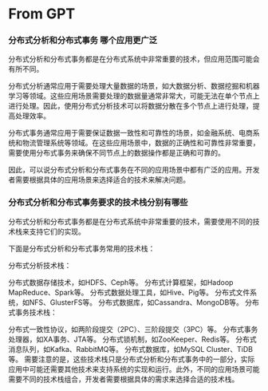 # From GPT

### 分布式分析和分布式事务 哪个应用更广泛

分布式分析和分布式事务都是在分布式系统中非常重要的技术，但应用范围可能会有所不同。

分布式分析通常应用于需要处理大量数据的场景，如大数据分析、数据挖掘和机器学习等领域。这些应用场景需要处理的数据量通常非常大，可能无法在单个节点上进行处理。因此，使用分布式分析技术可以将数据分散在多个节点上进行处理，提高处理效率。

分布式事务通常应用于需要保证数据一致性和可靠性的场景，如金融系统、电商系统和物流管理系统等领域。在这些应用场景中，数据的正确性和可靠性非常重要，需要使用分布式事务来确保不同节点上的数据操作都是正确和可靠的。

因此，可以说分布式分析和分布式事务在不同的应用场景中都有广泛的应用。开发者需要根据具体的应用场景来选择适合的技术来解决问题。

### 分布式分析和分布式事务要求的技术栈分别有哪些

分布式分析和分布式事务都是在分布式系统中非常重要的技术，需要使用不同的技术栈来支持它们的实现。

下面是分布式分析和分布式事务常用的技术栈：

分布式分析技术栈：

分布式数据存储技术，如HDFS、Ceph等。
分布式计算框架，如Hadoop MapReduce、Spark等。
分布式数据处理工具，如Hive、Pig等。
分布式文件系统，如NFS、GlusterFS等。
分布式数据库，如Cassandra、MongoDB等。
分布式事务技术栈：

分布式一致性协议，如两阶段提交（2PC）、三阶段提交（3PC）等。
分布式事务处理器，如XA事务、JTA等。
分布式锁机制，如ZooKeeper、Redis等。
分布式消息队列，如Kafka、RabbitMQ等。
分布式数据库，如MySQL Cluster、TiDB等。
需要注意的是，这些技术栈只是分布式分析和分布式事务中的一部分，实际应用中可能还需要其他技术来支持系统的实现和运行。此外，不同的应用场景可能需要不同的技术栈组合，开发者需要根据具体的需求来选择合适的技术栈。
